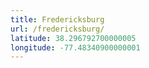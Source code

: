```yaml
---
title: Fredericksburg
url: /fredericksburg/
latitude: 38.296792700000005
longitude: -77.48340900000001
---
```

